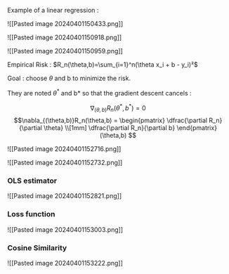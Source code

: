 
Example of a linear regression :

![[Pasted image 20240401150433.png]]

![[Pasted image 20240401150918.png]]

![[Pasted image 20240401150959.png]]

Empirical Risk : $R_n(\theta,b)=\sum_{i=1}^n(\theta x_i + b - y_i)²$

Goal : choose $\theta$ and b to minimize the risk.

They are noted $\theta^{*}$ and b* so that the gradient descent cancels :

$$\nabla_{(\theta,b)}R_n(\theta^*,b^*) = 0$$
$$\nabla_{(\theta,b)}R_n(\theta,b) =
\begin{pmatrix}
\dfrac{\partial R_n}{\partial \theta} \\[1mm]
\dfrac{\partial R_n}{\partial b}
\end{pmatrix}
(\theta,b)
$$

![[Pasted image 20240401152716.png]]

![[Pasted image 20240401152732.png]]


### OLS estimator

![[Pasted image 20240401152821.png]]
### Loss function

![[Pasted image 20240401153003.png]]
### Cosine Similarity

![[Pasted image 20240401153222.png]]